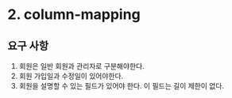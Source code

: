 # 2. column-mapping

## 요구 사항

1. 회원은 일반 회원과 관리자로 구분해야한다.
2. 회원 가입일과 수정일이 있어야한다.
3. 회원을 설명할 수 있는 필드가 있어야 한다. 이 필드는 길이 제한이 없다.

